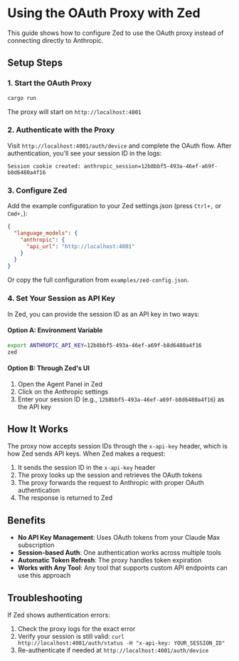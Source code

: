 # Using the OAuth Proxy with Zed

This guide shows how to configure Zed to use the OAuth proxy instead of connecting directly to Anthropic.

## Setup Steps

### 1. Start the OAuth Proxy

```bash
cargo run
```

The proxy will start on `http://localhost:4001`

### 2. Authenticate with the Proxy

Visit `http://localhost:4001/auth/device` and complete the OAuth flow. After authentication, you'll see your session ID in the logs:

```
Session cookie created: anthropic_session=12b8bbf5-493a-46ef-a69f-b8d6480a4f16
```

### 3. Configure Zed

Add the example configuration to your Zed settings.json (press `Ctrl+,` or `Cmd+,`):

```json
{
  "language_models": {
    "anthropic": {
      "api_url": "http://localhost:4001"
    }
  }
}
```

Or copy the full configuration from `examples/zed-config.json`.

### 4. Set Your Session as API Key

In Zed, you can provide the session ID as an API key in two ways:

#### Option A: Environment Variable
```bash
export ANTHROPIC_API_KEY=12b8bbf5-493a-46ef-a69f-b8d6480a4f16
zed
```

#### Option B: Through Zed's UI
1. Open the Agent Panel in Zed
2. Click on the Anthropic settings
3. Enter your session ID (e.g., `12b8bbf5-493a-46ef-a69f-b8d6480a4f16`) as the API key

## How It Works

The proxy now accepts session IDs through the `x-api-key` header, which is how Zed sends API keys. When Zed makes a request:

1. It sends the session ID in the `x-api-key` header
2. The proxy looks up the session and retrieves the OAuth tokens
3. The proxy forwards the request to Anthropic with proper OAuth authentication
4. The response is returned to Zed

## Benefits

- **No API Key Management**: Uses OAuth tokens from your Claude Max subscription
- **Session-based Auth**: One authentication works across multiple tools
- **Automatic Token Refresh**: The proxy handles token expiration
- **Works with Any Tool**: Any tool that supports custom API endpoints can use this approach

## Troubleshooting

If Zed shows authentication errors:

1. Check the proxy logs for the exact error
2. Verify your session is still valid: `curl http://localhost:4001/auth/status -H "x-api-key: YOUR_SESSION_ID"`
3. Re-authenticate if needed at `http://localhost:4001/auth/device`